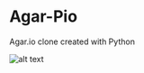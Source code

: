 # Agar-Pio
Agar.io clone created with Python

![alt text](https://github.com/mifka01/agar-py/blob/master/images/agar.png?raw=true)